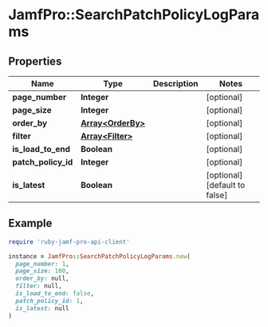 # JamfPro::SearchPatchPolicyLogParams

## Properties

| Name | Type | Description | Notes |
| ---- | ---- | ----------- | ----- |
| **page_number** | **Integer** |  | [optional] |
| **page_size** | **Integer** |  | [optional] |
| **order_by** | [**Array&lt;OrderBy&gt;**](OrderBy.md) |  | [optional] |
| **filter** | [**Array&lt;Filter&gt;**](Filter.md) |  | [optional] |
| **is_load_to_end** | **Boolean** |  | [optional] |
| **patch_policy_id** | **Integer** |  | [optional] |
| **is_latest** | **Boolean** |  | [optional][default to false] |

## Example

```ruby
require 'ruby-jamf-pro-api-client'

instance = JamfPro::SearchPatchPolicyLogParams.new(
  page_number: 1,
  page_size: 100,
  order_by: null,
  filter: null,
  is_load_to_end: false,
  patch_policy_id: 1,
  is_latest: null
)
```


